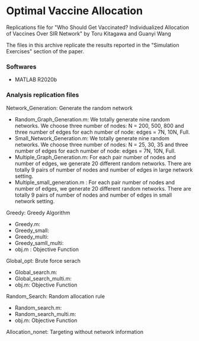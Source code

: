 # Optimal Vaccine Allocation

Replications file for "Who Should Get Vaccinated? Individualized Allocation of Vaccines Over SIR Network" by Toru Kitagawa and Guanyi Wang

The files in this archive replicate the results reported in the "Simulation Exercises" section of the paper.

### Softwares

- MATLAB R2020b

### Analysis replication files

Network_Generation: Generate the random network

- Random_Graph_Generation.m: We totally generate nine random networks. We choose three number of nodes: N = 200, 500, 800 and three number of edges for each number of node: edges = 7N, 10N, Full.
- Small_Network_Generation.m: We totally generate nine random networks. We choose three number of nodes: N = 25, 30, 35 and three number of edges for each number of node: edges = 7N, 10N, Full.
- Multiple_Graph_Generation.m: For each pair number of nodes and number of edges, we generate 20 different random networks. There are totally 9 pairs of number of nodes and number of edges in large network setting. 
- Multiple_small_generation.m : For each pair number of nodes and number of edges, we generate 20 different random networks. There are totally 9 pairs of number of nodes and number of edges in small network setting. 

Greedy: Greedy Algorithm

- Greedy.m:
- Greedy_small:
- Greedy_multi:
- Greedy_samll_multi:
- obj.m : Objective Function

Global_opt: Brute force serach

- Global_search.m:
- Global_search_multi.m:
- obj.m: Objective Function

Random_Search: Random allocation rule

- Random_search.m:
- Random_search_multi.m:
- obj.m: Objective Function

Allocation_nonet: Targeting without network information


